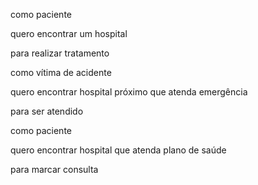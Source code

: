 como paciente

quero encontrar um hospital

para realizar tratamento


como vítima de acidente

quero encontrar hospital próximo que atenda emergência

para ser atendido


como paciente

quero encontrar hospital que atenda plano de saúde

para marcar consulta
